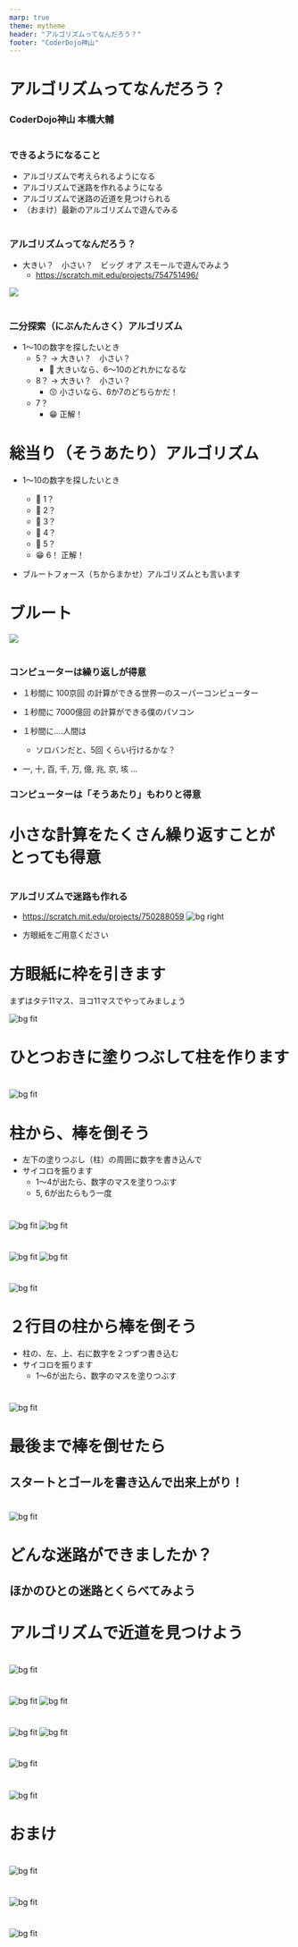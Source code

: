 ```yaml
---
marp: true
theme: mytheme
header: "アルゴリズムってなんだろう？"
footer: "CoderDojo神山"
---
```

<!--
headingDivider: 1
-->

<!--
class: normal
-->

# アルゴリズムってなんだろう？
### CoderDojo神山 本橋大輔

#

### できるようになること
- アルゴリズムで考えられるようになる
- アルゴリズムで迷路を作れるようになる
- アルゴリズムで迷路の近道を見つけられる
- （おまけ）最新のアルゴリズムで遊んでみる

#

### アルゴリズムってなんだろう？

- 大きい？　小さい？　ビッグ オア スモールで遊んでみよう
    - https://scratch.mit.edu/projects/754751496/

![](img/2022-11-02-11-52-51.png)

#

### 二分探索（にぶんたんさく）アルゴリズム

- 1～10の数字を探したいとき
  - 5？ -> 大きい？　小さい？
    - 🤔 大きいなら、6～10のどれかになるな
  - 8？ -> 大きい？　小さい？
    - 😗 小さいなら、6か7のどちらかだ！
  - 7？
    - 😁 正解！

# 総当り（そうあたり）アルゴリズム

- 1～10の数字を探したいとき
  - 🤔 1？
  - 🤔 2？
  - 🤔 3？
  - 🤔 4？
  - 🤔 5？
  - 😁 6！ 正解！

- ブルートフォース（ちからまかせ）アルゴリズムとも言います

# ブルート

![](img/2022-11-02-12-50-35.png)

#

### コンピューターは繰り返しが得意

- １秒間に 100京回 の計算ができる世界一のスーパーコンピューター
- １秒間に 7000億回 の計算ができる僕のパソコン
- １秒間に....人間は
  - ソロバンだと、5回 くらい行けるかな？

- 一, 十, 百, 千, 万, 億, 兆, 京, 垓 ... 

### コンピューターは「そうあたり」もわりと得意

# 小さな計算をたくさん繰り返すことがとっても得意

# 

### アルゴリズムで迷路も作れる
- https://scratch.mit.edu/projects/750288059
![bg right](img/2022-11-02-12-00-51.png)


- 方眼紙をご用意ください

# 方眼紙に枠を引きます

まずはタテ11マス、ヨコ11マスでやってみましょう

![bg fit](img/2022-11-02-12-21-15.png)

# ひとつおきに塗りつぶして柱を作ります

#

![bg fit](img/2022-11-02-12-05-14.png)

# 柱から、棒を倒そう
- 左下の塗りつぶし（柱）の周囲に数字を書き込んで
- サイコロを振ります
  - 1～4が出たら、数字のマスを塗りつぶす
  - 5, 6が出たらもう一度

#

![bg fit](img/2022-11-02-12-07-29.png)
![bg fit](img/2022-11-02-12-07-57.png)

#
![bg fit](img/2022-11-02-12-09-06.png)
![bg fit](img/2022-11-02-12-09-22.png)

#
![bg fit](img/2022-11-02-12-10-01.png)

# ２行目の柱から棒を倒そう
- 柱の、左、上、右に数字を２つずつ書き込む
- サイコロを振ります
  - 1～6が出たら、数字のマスを塗りつぶす

#
![bg fit](img/2022-11-02-12-11-00.png)

# 最後まで棒を倒せたら
## スタートとゴールを書き込んで出来上がり！

#

![bg fit](img/2022-11-02-12-14-50.png)

# どんな迷路ができましたか？
## ほかのひとの迷路とくらべてみよう

# アルゴリズムで近道を見つけよう

#

![bg fit](img/2022-11-02-12-14-50.png)

#

![bg fit](img/2022-11-02-12-16-11.png)
![bg fit](img/2022-11-02-12-16-40.png)

#

![bg fit](img/2022-11-02-12-16-52.png)
![bg fit](img/2022-11-02-12-17-12.png)

# 

![bg fit](img/2022-11-02-12-19-05.png)

#

![bg fit](img/2022-11-02-12-19-50.png)

# おまけ

#

![bg fit](img/2022-11-02-12-02-06.png)

#

![bg fit](img/2022-11-02-12-37-22.png)

#

![bg fit](img/2022-11-02-12-38-11.png)


